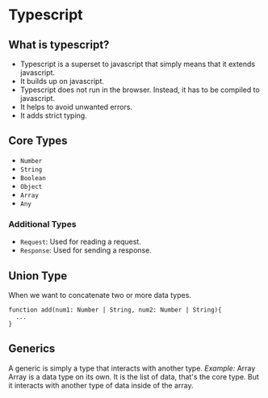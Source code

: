 # Typescript

## What is typescript?
- Typescript is a superset to javascript that simply means that it extends javascript.
- It builds up on javascript.
- Typescript does not run in the browser. Instead, it has to be compiled to javascript.
- It helps to avoid unwanted errors.
- It adds strict typing.


## Core Types
- `Number`
- `String`
- `Boolean`
- `Object`
- `Array`
- `Any`

### Additional Types
- `Request`: Used for reading a request.
- `Response`: Used for sending a response.

## Union Type
When we want to concatenate two or more data types.
```
function add(num1: Number | String, num2: Number | String){
  ...
}
```


## Generics
A generic is simply a type that interacts with another type.
_Example:_ Array
Array is a data type on its own. It is the list of data, that's the core type. 
But it interacts with another type of data inside of the array.

